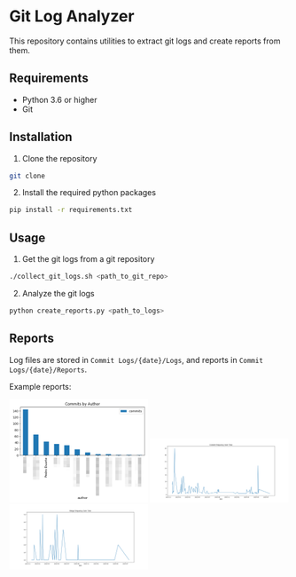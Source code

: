 # Git Log Analyzer

This repository contains utilities to extract git logs and create reports from them.

## Requirements

- Python 3.6 or higher
- Git

## Installation

1. Clone the repository
```bash
git clone
```

2. Install the required python packages
```bash
pip install -r requirements.txt
```

## Usage

1. Get the git logs from a git repository
```bash
./collect_git_logs.sh <path_to_git_repo>
```

2. Analyze the git logs
```bash
python create_reports.py <path_to_logs>
```

## Reports

Log files are stored in `Commit Logs/{date}/Logs`, and reports in `Commit Logs/{date}/Reports`.

Example reports:

<img src="docs/images/author_contributions.png" width="250">
<img src="docs/images/commit_frequency.png" width="250">
<img src="docs/images/merge_frequency.png" width="250">

